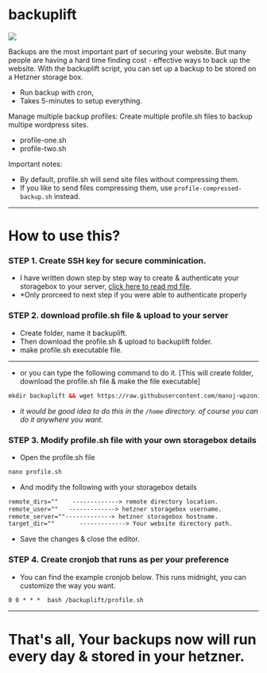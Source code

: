 # backuplift

![](https://pbcdn.cloud/backuplift.png)

Backups are the most important part of securing your website. But many people are having a hard time finding cost - effective ways to back up the website. With the backuplift script, you can set up a backup to be stored on a Hetzner storage box.

- Run backup with cron, 
- Takes 5-minutes to setup everything.

Manage multiple backup profiles:
Create multiple profile.sh files to backup multipe wordpress sites.
- profile-one.sh
- profile-two.sh

Important notes:
- By default, profile.sh will send site files without compressing them.
- If you like to send files compressing them, use `profile-compressed-backup.sh` instead.

------------

# How to use this?

### **STEP 1. Create SSH key for secure comminication.**

- I have written down step by step way to create & authenticate your storagebox to your server, [click here to read md file](https://github.com/manoj-wpzonify/backuplift/blob/main/how-to-create-ssh-key.md "click here to read md file").
- *Only prorceed to next step if you were able to authenticate properly

### **STEP 2. download profile.sh file & upload to your server**

- Create folder, name it backuplift.
- Then download the profile.sh & upload to backuplift folder.
- make profile.sh executable file.

------------


- or you can type the following command to do it. [This will create folder,  download the profile.sh file & make the file executable]

```html
mkdir backuplift && wget https://raw.githubusercontent.com/manoj-wpzonify/backuplift/main/profile.sh -P backuplift && chmod +x backuplift/profile.sh
```

- *it would be good idea to do this in the `/home` directory. of course you can do it anywhere you want.*

### **STEP 3. Modify profile.sh file with your own storagebox details**

- Open the profile.sh file

```html
nano profile.sh
```

- And modify the following with your storagebox details

```html
remote_dirs=""    -------------> remote directory location.
remote_user=""   -------------> hetzner storagebox username.
remote_server=""-------------> hetzner storagebox hostname.
target_dir=""       -------------> Your website directory path.
```

- Save the changes & close the editor.

### **STEP 4. Create cronjob that runs as per your preference**

- You can find the example cronjob below. This runs midnight, you can customize the way you want.

```html
0 0 * * *  bash /backuplift/profile.sh
```

------------



# That's all, Your backups now will run every day & stored in your hetzner.
